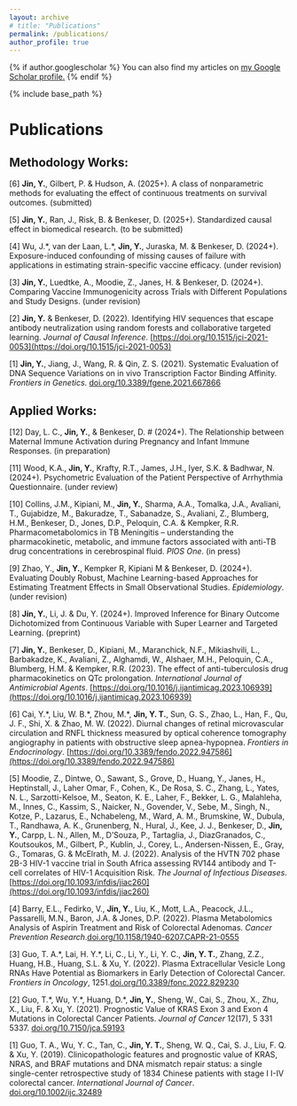 ```yaml
---
layout: archive
# title: "Publications"
permalink: /publications/
author_profile: true
---
```


{% if author.googlescholar %}
  You can also find my articles on <u><a href="{{author.googlescholar}}">my Google Scholar profile</a>.</u>
{% endif %}

{% include base_path %}

<!-- {% for post in site.publications reversed %}
  {% include archive-single.html %}
{% endfor %}
 -->

Publications
======

## Methodology Works:
<!-- [7] **Jin, Y.**, Gilbert, P. & Hudson, A. (2024+). Visualization of the effect of continuous treatments on survival summaries. (To be submitted) -->

[6] **Jin, Y.**, Gilbert, P. & Hudson, A. (2025+). A class of nonparametric methods for evaluating the effect of continuous treatments on survival outcomes. (submitted)

[5] **Jin, Y.**, Ran, J., Risk, B. & Benkeser, D. (2025+). Standardized causal effect in biomedical research. (to be submitted)

[4] Wu, J.\*, van der Laan, L.\*, **Jin, Y.**, Juraska, M. & Benkeser, D. (2024+). Exposure-induced confounding of missing causes of failure with applications in estimating strain-specific vaccine efficacy. (under revision)

[3] **Jin, Y.**, Luedtke, A., Moodie, Z., Janes, H. & Benkeser, D. (2024+). Comparing Vaccine Immunogenicity across Trials with Different Populations and Study Designs. (under revision)

[2] **Jin, Y.** & Benkeser, D. (2022). Identifying HIV sequences that escape antibody neutralization using random forests and collaborative targeted learning. *Journal of Causal Inference*. [https://doi.org/10.1515/jci-2021-0053](https://doi.org/10.1515/jci-2021-0053)

[1] **Jin, Y.**, Jiang, J., Wang, R. & Qin, Z. S. (2021). Systematic Evaluation of DNA Sequence Variations on in vivo Transcription Factor Binding Affinity. *Frontiers in Genetics*. [doi.org/10.3389/fgene.2021.667866](https://doi.org/10.3389/fgene.2021.667866)


## Applied Works:
[12] Day, L. C., **Jin, Y.**, & Benkeser, D. # (2024+). The Relationship between Maternal Immune Activation during Pregnancy and Infant Immune Responses. (in preparation)

[11] Wood, K.A., **Jin, Y.**, Krafty, R.T., James, J.H., Iyer, S.K. & Badhwar, N. (2024+). Psychometric Evaluation of the Patient Perspective of Arrhythmia Questionnaire. (under review)

[10] Collins, J.M., Kipiani, M., **Jin, Y.**, Sharma, A.A., Tomalka, J.A., Avaliani, T., Gujabidze, M., Bakuradze, T., Sabanadze, S., Avaliani, Z., Blumberg, H.M., Benkeser, D., Jones, D.P., Peloquin, C.A. & Kempker, R.R. Pharmacometabolomics in TB Meningitis – understanding the pharmacokinetic, metabolic, and immune factors associated with anti-TB drug concentrations in cerebrospinal fluid. *PlOS One*. (in press)

[9] Zhao, Y., **Jin, Y.**, Kempker R, Kipiani M & Benkeser, D. (2024+). Evaluating Doubly Robust, Machine Learning-based Approaches for Estimating Treatment Effects in Small Observational Studies. *Epidemiology*. (under revision)

[8] **Jin, Y.**, Li, J. & Du, Y. (2024+). Improved Inference for Binary Outcome Dichotomized from Continuous Variable with Super Learner and Targeted Learning. (preprint)

[7] **Jin, Y.**, Benkeser, D., Kipiani, M., Maranchick, N.F., Mikiashvili, L., Barbakadze, K., Avaliani, Z., Alghamdi, W., Alshaer, M.H., Peloquin, C.A., Blumberg, H.M. & Kempker, R.R. (2023). The effect of anti-tuberculosis drug pharmacokinetics on QTc prolongation. *International Journal of Antimicrobial Agents*. [https://doi.org/10.1016/j.ijantimicag.2023.106939](https://doi.org/10.1016/j.ijantimicag.2023.106939)

[6] Cai, Y.\*, Liu, W. B.\*, Zhou, M.\*, **Jin, Y. T.**, Sun, G. S., Zhao, L., Han, F., Qu, J. F., Shi, X. & Zhao, M. W. (2022). Diurnal changes of retinal microvascular circulation and RNFL thickness measured by optical coherence tomography angiography in patients with obstructive sleep apnea-hypopnea. *Frontiers in Endocrinology*. [https://doi.org/10.3389/fendo.2022.947586](https://doi.org/10.3389/fendo.2022.947586)


[5] Moodie, Z., Dintwe, O., Sawant, S., Grove, D., Huang, Y., Janes, H., Heptinstall, J., Laher Omar, F., Cohen, K., De Rosa, S. C., Zhang, L., Yates, N. L., Sarzotti-Kelsoe, M., Seaton, K. E., Laher, F., Bekker, L. G., Malahleha, M., Innes, C., Kassim, S., Naicker, N., Govender, V., Sebe, M., Singh, N., Kotze, P., Lazarus, E., Nchabeleng, M., Ward, A. M., Brumskine, W., Dubula, T., Randhawa, A. K., Grunenberg, N., Hural, J., Kee, J. J., Benkeser, D., **Jin, Y.**, Carpp, L. N., Allen, M., D’Souza, P., Tartaglia, J., DiazGranados, C., Koutsoukos, M., Gilbert, P., Kublin, J., Corey, L., Andersen-Nissen, E., Gray, G., Tomaras, G. & McElrath, M. J. (2022). Analysis of the HVTN 702 phase 2B-3 HIV-1 vaccine trial in South Africa assessing RV144 antibody and T-cell correlates of HIV-1 Acquisition Risk. *The Journal of Infectious Diseases*. [https://doi.org/10.1093/infdis/jiac260](https://doi.org/10.1093/infdis/jiac260)

[4] Barry, E.L., Fedirko, V., **Jin, Y.**, Liu, K., Mott, L.A., Peacock, J.L., Passarelli, M.N., Baron, J.A. & Jones, D.P. (2022). Plasma Metabolomics Analysis of Aspirin Treatment and Risk of Colorectal Adenomas. *Cancer Prevention Research*.[doi.org/10.1158/1940-6207.CAPR-21-0555](https://doi.org/10.1158/1940-6207.CAPR-21-0555)

[3] Guo, T. A.\*, Lai, H. Y.\*, Li, C., Li, Y., Li, Y. C., **Jin, Y. T.**, Zhang, Z.Z., Huang, H.B., Huang, S.L. & Xu, Y. (2022). Plasma Extracellular Vesicle Long RNAs Have Potential as Biomarkers in Early Detection of Colorectal Cancer. *Frontiers in Oncology*, 1251.[doi.org/10.3389/fonc.2022.829230](https://doi.org/10.3389/fonc.2022.829230)

[2] Guo, T.\*, Wu, Y.\*, Huang, D.\*, **Jin, Y.**, Sheng, W., Cai, S., Zhou, X., Zhu, X., Liu, F. & Xu, Y. (2021). Prognostic Value of KRAS Exon 3 and Exon 4 Mutations in Colorectal Cancer Patients. *Journal of Cancer* 12(17), 5 331 5337. [doi.org/10.7150/jca.59193](https://doi.org/10.7150/jca.59193)

[1] Guo, T. A., Wu, Y. C., Tan, C., **Jin, Y. T.**, Sheng, W. Q., Cai, S. J., Liu, F. Q. & Xu, Y. (2019). Clinicopathologic features and prognostic value of KRAS, NRAS, and BRAF mutations and DNA mismatch repair status: a single single-center retrospective study of 1834 Chinese patients with stage I I-IV colorectal cancer. *International Journal of Cancer*. [doi.org/10.1002/ijc.32489](https://doi.org/10.1002/ijc.32489)




